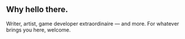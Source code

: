 ## Why hello there.

<p>Writer, artist, game developer extraordinaire — and more. For whatever brings you here, welcome.</p>
